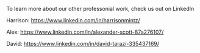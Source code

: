 <Harrison src="https://github.com/sd19spring/Audio-Visualization/blob/master/docs/IMG-3518.JPG" width="238" height="353" /> <David src="https://github.com/sd19spring/Audio-Visualization/blob/master/docs/David_headshot.JPG" width="330" height="353" /> <Alex src="https://github.com/sd19spring/Audio-Visualization/blob/master/docs/Alex_headshot.JPG" width="280" height="353" />

To learn more about our other professonial work, check us out on LinkedIn

Harrison: https://www.linkedin.com/in/harrisonmintz/

Alex: https://www.linkedin.com/in/alexander-scott-87a276107/

David: https://www.linkedin.com/in/david-tarazi-335437169/
